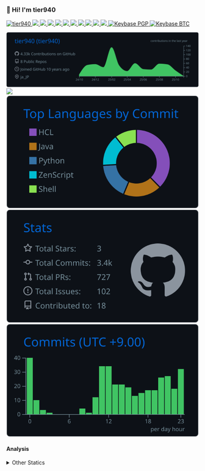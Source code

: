 ### 👋 Hi! I'm tier940

<p align="left"> 
  <a href="https://github.com/tier940/tier940/">
    <img src="https://komarev.com/ghpvc/?username=tier940" alt="tier940" />
  </a>
  <a href="http://twitter.com/tier940">
    <img height="20" src="https://img.shields.io/twitter/follow/tier940?label=Twitter&logo=twitter&style=flat" />
  </a>
  <a href="https://github.com/tier940">
    <img height="20" src="https://img.shields.io/github/followers/tier940?label=follow&logo=github&style=flat" />
  </a>
  <a href="https://www.reddit.com/user/tier940">
    <img height="20" src="https://img.shields.io/reddit/user-karma/combined/tier940?label=Reddit&logo=reddit&style=flat" />
  </a>
  <a href="https://stackoverflow.com/users/17317833/tier940">
    <img height="20" src="https://img.shields.io/stackexchange/stackoverflow/r/17317833?label=StackOverflow&logo=stack-overflow&style=flat" />
  </a>
  <a href="https://zenn.dev/tier940">
    <img height="20" src="https://zenn.badge.nikaera.com/s/tier940/likes" />
  </a>
  <a href="https://zenn.dev/tier940">
    <img height="20" src="https://zenn.badge.nikaera.com/s/tier940/followers" />
  </a>
  <a href="https://zenn.dev/tier940">
    <img height="20" src="https://zenn.badge.nikaera.com/s/tier940/articles" />
  </a>
  <a href="http://qiita.com/tier940">
    <img height="20" src="https://qiita-badge.apiapi.app/s/tier940/posts.svg" />
  </a>
  <a href="http://qiita.com/tier940">
    <img height="20" src="https://qiita-badge.apiapi.app/s/tier940/contributions.svg" />
  </a>
  <a href="https://github.com/tier940/tier940/">
    <img height="20" src="https://github.com/tier940/tier940/actions/workflows/main.yml/badge.svg" />
  </a>
  <a href="https://keybase.io/tier940">
    <img alt="Keybase PGP" src="https://img.shields.io/keybase/pgp/tier940">
  </a>
  <a href="https://keybase.io/tier940">
    <img alt="Keybase BTC" src="https://img.shields.io/keybase/btc/tier940">
  </a>
</p>

[![](https://raw.githubusercontent.com/tier940/tier940/main/profile-summary-card-output/github_dark/0-profile-details.svg)](https://github.com/vn7n24fzkq/github-profile-summary-cards)
[![](https://raw.githubusercontent.com/tier940/tier940/main/profile-summary-card-output/github_dark/1-repos-per-language.svg)](https://github.com/vn7n24fzkq/github-profile-summary-cards) [![](https://raw.githubusercontent.com/tier940/tier940/main/profile-summary-card-output/github_dark/2-most-commit-language.svg)](https://github.com/vn7n24fzkq/github-profile-summary-cards)
[![](https://raw.githubusercontent.com/tier940/tier940/main/profile-summary-card-output/github_dark/3-stats.svg)](https://github.com/vn7n24fzkq/github-profile-summary-cards) [![](https://raw.githubusercontent.com/tier940/tier940/main/profile-summary-card-output/github_dark/4-productive-time.svg)](https://github.com/vn7n24fzkq/github-profile-summary-cards)


#### Analysis
<!-- <img height="150" src="https://github.com/tier940/tier940/blob/master/images/stat.svg" alt="Alternative Text"/> -->

<details>
  <summary>Other Statics</summary>
  <!--START_SECTION:waka-->
![Code Time](http://img.shields.io/badge/Code%20Time-4%2C727%20hrs%2027%20mins-blue)

**🐱 My GitHub Data** 

> 📦 41.8 kB Used in GitHub's Storage 
 > 
> 💼 Opted to Hire
 > 
> 📜 11 Public Repositories 
 > 
> 🔑 7 Private Repositories 
 > 
**I'm an Early 🐤** 

```text
🌞 Morning                3321 commits        ████░░░░░░░░░░░░░░░░░░░░░   16.84 % 
🌆 Daytime                7074 commits        █████████░░░░░░░░░░░░░░░░   35.87 % 
🌃 Evening                7289 commits        █████████░░░░░░░░░░░░░░░░   36.96 % 
🌙 Night                  2035 commits        ███░░░░░░░░░░░░░░░░░░░░░░   10.32 % 
```
📅 **I'm Most Productive on Sunday** 

```text
Monday                   2062 commits        ███░░░░░░░░░░░░░░░░░░░░░░   10.46 % 
Tuesday                  3134 commits        ████░░░░░░░░░░░░░░░░░░░░░   15.89 % 
Wednesday                2543 commits        ███░░░░░░░░░░░░░░░░░░░░░░   12.90 % 
Thursday                 1891 commits        ██░░░░░░░░░░░░░░░░░░░░░░░   09.59 % 
Friday                   2802 commits        ████░░░░░░░░░░░░░░░░░░░░░   14.21 % 
Saturday                 3627 commits        █████░░░░░░░░░░░░░░░░░░░░   18.39 % 
Sunday                   3660 commits        █████░░░░░░░░░░░░░░░░░░░░   18.56 % 
```


📊 **This Week I Spent My Time On** 

```text
🕑︎ Time Zone: Asia/Tokyo

💬 Programming Languages: 
Other                    31 hrs 11 mins      ████████████████████░░░░░   81.55 % 
Markdown                 2 hrs 45 mins       ██░░░░░░░░░░░░░░░░░░░░░░░   07.20 % 
INI                      1 hr 33 mins        █░░░░░░░░░░░░░░░░░░░░░░░░   04.06 % 
YAML                     1 hr 17 mins        █░░░░░░░░░░░░░░░░░░░░░░░░   03.39 % 
Java                     20 mins             ░░░░░░░░░░░░░░░░░░░░░░░░░   00.87 % 

🔥 Editors: 
Chrome                   32 hrs 52 mins      █████████████████████░░░░   85.93 % 
VS Code                  5 hrs 22 mins       ████░░░░░░░░░░░░░░░░░░░░░   14.07 % 

💻 Operating System: 
Windows                  33 hrs 5 mins       ██████████████████████░░░   86.51 % 
Linux                    3 hrs 8 mins        ██░░░░░░░░░░░░░░░░░░░░░░░   08.23 % 
Mac                      2 hrs               █░░░░░░░░░░░░░░░░░░░░░░░░   05.27 % 
```

**I Mostly Code in Java** 

```text
Java                     17 repos            █████████████░░░░░░░░░░░░   53.12 % 
ZenScript                3 repos             ██░░░░░░░░░░░░░░░░░░░░░░░   09.38 % 
Shell                    2 repos             ██░░░░░░░░░░░░░░░░░░░░░░░   06.25 % 
Python                   2 repos             ██░░░░░░░░░░░░░░░░░░░░░░░   06.25 % 
HTML                     1 repo              █░░░░░░░░░░░░░░░░░░░░░░░░   03.12 % 
```



**Timeline**

![Lines of Code chart](https://raw.githubusercontent.com/tier940/tier940/main/assets/bar_graph.png)


 Last Updated on 07/11/2024 00:08:24 UTC
<!--END_SECTION:waka-->
</details>
